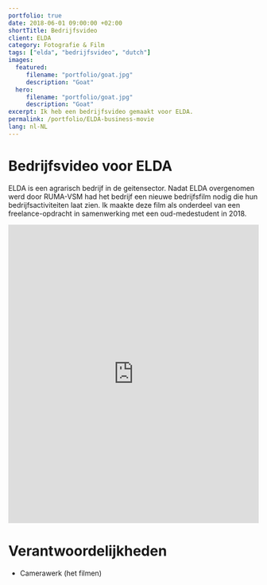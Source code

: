 ```yaml
---
portfolio: true
date: 2018-06-01 09:00:00 +02:00
shortTitle: Bedrijfsvideo
client: ELDA
category: Fotografie & Film
tags: ["elda", "bedrijfsvideo", "dutch"]
images:
  featured:
     filename: "portfolio/goat.jpg"
     description: "Goat"
  hero:
     filename: "portfolio/goat.jpg"
     description: "Goat"
excerpt: Ik heb een bedrijfsvideo gemaakt voor ELDA.
permalink: /portfolio/ELDA-business-movie
lang: nl-NL
---
```


# Bedrijfsvideo voor ELDA

ELDA is een agrarisch bedrijf in de geitensector. Nadat ELDA overgenomen werd door RUMA-VSM had het bedrijf een nieuwe bedrijfsfilm nodig die hun bedrijfsactiviteiten laat zien. Ik maakte deze film als onderdeel van een freelance-opdracht in samenwerking met een oud-medestudent in 2018.

<iframe src="https://player.vimeo.com/video/301791287" width="100%" height="600" frameborder="0" webkitallowfullscreen mozallowfullscreen allowfullscreen></iframe>

# Verantwoordelijkheden

- Camerawerk (het filmen)
